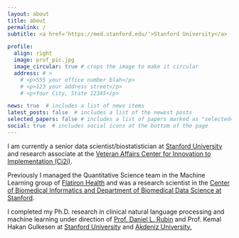 ```yaml
---
layout: about
title: about
permalink: /
subtitle: <a href='https://med.stanford.edu/'>Stanford University</a>

profile:
  align: right
  image: prof_pic.jpg
  image_circular: true # crops the image to make it circular
  address: # >
    # <p>555 your office number blah</p>
    # <p>123 your address street</p>
    # <p>Your City, State 12345</p>

news: true  # includes a list of news items
latest_posts: false  # includes a list of the newest posts
selected_papers: false # includes a list of papers marked as "selected={true}"
social: true  # includes social icons at the bottom of the page
---
```


I am currently a senior data scientist/biostatistician at [Stanford University](https://med.stanford.edu/) and research associate at the [Veteran Affairs Center for Innovation to Implementation (Ci2i)](https://www.hsrd.research.va.gov/centers/ci2i.cfm). 

Previously I managed the Quantitative Science team in the Machine Learning group of [Flatiron Health](https://flatiron.com/) and was a research scientist in the [Center of Biomedical Informatics and Department of Biomedical Data Science at Stanford](https://med.stanford.edu/dbds.html). 

I completed my Ph.D. research in clinical natural language processing and machine learning under direction of [Prof. Daniel L. Rubin](https://profiles.stanford.edu/daniel-rubin) and Prof. Kemal Hakan Gulkesen at [Stanford University](https://med.stanford.edu/) and [Akdeniz University.](https://eng.akdeniz.edu.tr/)
